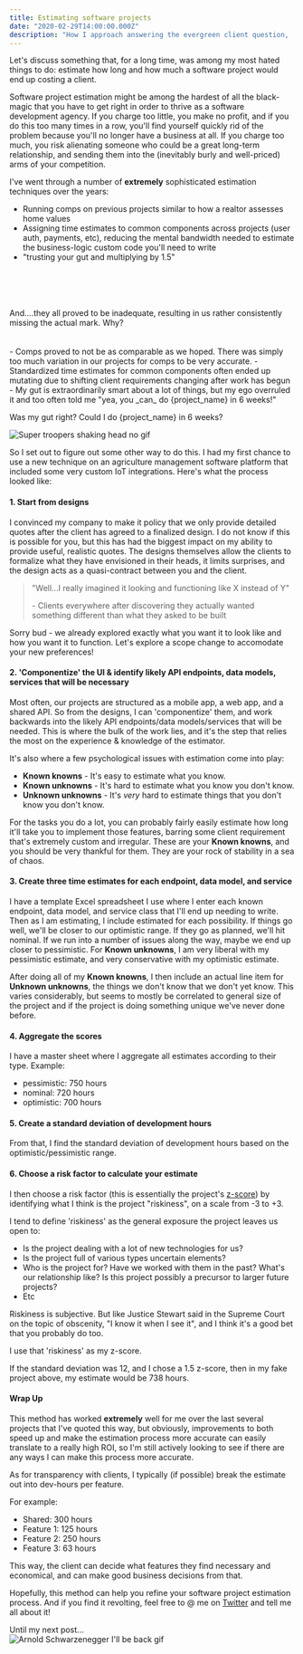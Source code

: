 ```yaml
---
title: Estimating software projects
date: "2020-02-29T14:00:00.000Z"
description: "How I approach answering the evergreen client question, 'What will this cost me and how long will it take?'"
---
```


Let's discuss something that, for a long time, was among my most hated things to do: estimate how long and how much a software project would end up costing a client.

Software project estimation might be among the hardest of all the black-magic that you have to get right in order to thrive as a software development agency. If you charge too little, you make no profit, and if you do this too many times in a row, you'll find yourself quickly rid of the problem because you'll no longer have a business at all. If you charge too much, you risk alienating someone who could be a great long-term relationship, and sending them into the (inevitably burly and well-priced) arms of your competition.

I've went through a number of __extremely__ sophisticated estimation techniques over the years:

- Running comps on previous projects similar to how a realtor assesses home values
- Assigning time estimates to common components across projects (user auth, payments, etc), reducing the mental bandwidth needed to estimate the business-logic custom code you'll need to write
- "trusting your gut and multiplying by 1.5"
<br/>
<br/>
<br/>
<br/>
And....they all proved to be inadequate, resulting in us rather consistently missing the actual mark. Why?
<br/>
<br/>
<br/>
- Comps proved to not be as comparable as we hoped. There was simply too much variation in our projects for comps to be very accurate.
- Standardized time estimates for common components often ended up mutating due to shifting client requirements changing after work has begun
- My gut is extraordinarily smart about a lot of things, but my ego overruled it and too often told me "yea, you _can_ do {project_name} in 6 weeks!"

Was my gut right? Could I do {project_name} in 6 weeks?

![Super troopers shaking head no gif](https://media.giphy.com/media/9NLYiOUxnKAJLIycEv/giphy.gif)

So I set out to figure out some other way to do this. I had my first chance to use a new technique on an agriculture management software platform that included some very custom IoT integrations. Here's what the process looked like:

#### 1. Start from designs

I convinced my company to make it policy that we only provide detailed quotes after the client has agreed to a finalized design. I do not know if this is possible for you, but this has had the biggest impact on my ability to provide useful, realistic quotes. The designs themselves allow the clients to formalize what they have envisioned in their heads, it limits surprises, and the design acts as a quasi-contract between you and the client.

>"Well...I really imagined it looking and functioning like X instead of Y"
>
> \- Clients everywhere after discovering they actually wanted something different than what they asked to be built

Sorry bud - we already explored exactly what you want it to look like and how you want it to function. Let's explore a scope change to accomodate your new preferences!

#### 2. 'Componentize' the UI & identify likely API endpoints, data models, services that will be necessary

Most often, our projects are structured as a mobile app, a web app, and a shared API. So from the designs, I can 'componentize' them, and work backwards into the likely API endpoints/data models/services that will be needed. This is where the bulk of the work lies, and it's the step that relies the most on the experience & knowledge of the estimator. 

It's also where a few psychological issues with estimation come into play:

- __Known knowns__ - It's easy to estimate what you know.
- __Known unknowns__ - It's hard to estimate what you know you don't know.
- __Unknown unknowns__ - It's _very_ hard to estimate things that you don't know you don't know.

For the tasks you do a lot, you can probably fairly easily estimate how long it'll take you to implement those features, barring some client requirement that's extremely custom and irregular. These are your __Known knowns__, and you should be very thankful for them. They are your rock of stability in a sea of chaos.

#### 3. Create three time estimates for each endpoint, data model, and service

I have a template Excel spreadsheet I use where I enter each known endpoint, data model, and service class that I'll end up needing to write. Then as I am estimating, I include estimated for each possibility. If things go well, we'll be closer to our optimistic range. If they go as planned, we'll hit nominal. If we run into a number of issues along the way, maybe we end up closer to pessimistic. For __Known unknowns__, I am very liberal with my pessimistic estimate, and very conservative with my optimistic estimate.

After doing all of my __Known knowns__, I then include an actual line item for __Unknown unknowns__, the things we don't know that we don't yet know. This varies considerably, but seems to mostly be correlated to general size of the project and if the project is doing something unique we've never done before.

#### 4. Aggregate the scores
I have a master sheet where I aggregate all estimates according to their type. Example:
- pessimistic: 750 hours
- nominal: 720 hours
- optimistic: 700 hours

#### 5. Create a standard deviation of development hours
From that, I find the standard deviation of development hours based on the optimistic/pessimistic range.

#### 6. Choose a risk factor to calculate your estimate
I then choose a risk factor (this is essentially the project's [z-score](https://www.statisticshowto.datasciencecentral.com/probability-and-statistics/z-score/)) by identifying what I think is the project "riskiness", on a scale from -3 to +3.

I tend to define 'riskiness' as the general exposure the project leaves us open to:
- Is the project dealing with a lot of new technologies for us?
- Is the project full of various types uncertain elements?
- Who is the project for? Have we worked with them in the past? What's our relationship like? Is this project possibly a precursor to larger future projects?
- Etc

Riskiness is subjective. But like Justice Stewart said in the Supreme Court on the topic of obscenity, "I know it when I see it", and I think it's a good bet that you probably do too.

I use that 'riskiness' as my z-score. 

If the standard deviation was 12, and I chose a 1.5 z-score, then in my fake project above, my estimate would be 738 hours.

#### Wrap Up
This method has worked __extremely__ well for me over the last several projects that I've quoted this way, but obviously, improvements to both speed up and make the estimation process more accurate can easily translate to a really high ROI, so I'm still actively looking to see if there are any ways I can make this process more accurate.

As for transparency with clients, I typically (if possible) break the estimate out into dev-hours per feature.

For example:
- Shared: 300 hours
- Feature 1: 125 hours
- Feature 2: 250 hours
- Feature 3: 63 hours

This way, the client can decide what features they find necessary and economical, and can make good business decisions from that.

Hopefully, this method can help you refine your software project estimation process. And if you find it revolting, feel free to @ me on [Twitter](https://www.twitter.com/tacticalminivan) and tell me all about it!

Until my next post...
<br/>
![Arnold Schwarzenegger I'll be back gif](https://media.giphy.com/media/JDKxRN0Bvmm2c/giphy.gif)
